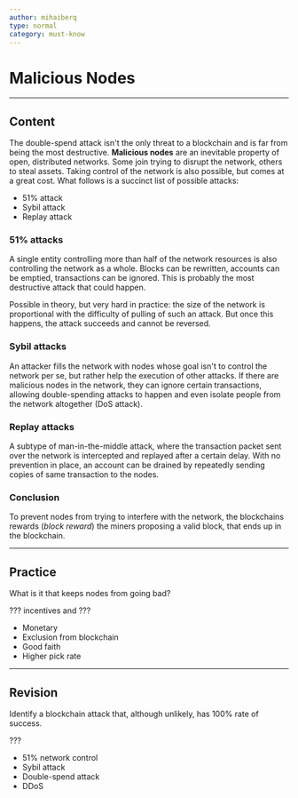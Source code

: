 ```yaml
---
author: mihaiberq
type: normal
category: must-know
---
```


# Malicious Nodes


---

## Content

The double-spend attack isn't the only threat to a blockchain and is far from being the most destructive. **Malicious nodes** are an inevitable property of open, distributed networks. Some join trying to disrupt the network, others to steal assets. Taking control of the network is also possible, but comes at a great cost. What follows is a succinct list of possible attacks:

- 51% attack
- Sybil attack
- Replay attack
             	

### 51% attacks

A single entity controlling more than half of the network resources is also controlling the network as a whole. Blocks can be rewritten, accounts can be emptied, transactions can be ignored. This is probably the most destructive attack that could happen.

Possible in theory, but very hard in practice: the size of the network is proportional with the difficulty of pulling of such an attack. But once this happens, the attack succeeds and cannot be reversed.

### Sybil attacks

An attacker fills the network with nodes whose goal isn't to control the network per se, but rather help the execution of other attacks. If there are malicious nodes in the network, they can ignore certain transactions, allowing double-spending attacks to happen and even isolate people from the network altogether (DoS attack).  

### Replay attacks

A subtype of man-in-the-middle attack, where the transaction packet sent over the network is intercepted and replayed after a certain delay. With no prevention in place, an account can be drained by repeatedly sending copies of same transaction to the nodes.

### Conclusion

To prevent nodes from trying to interfere with the network, the blockchains rewards (*block reward*) the miners proposing a valid block, that ends up in the blockchain.


---

## Practice

What is it that keeps nodes from going bad?

??? incentives and ???

- Monetary
- Exclusion from blockchain
- Good faith
- Higher pick rate


---

## Revision

Identify a blockchain attack that, although unlikely, has 100% rate of success.

???

- 51% network control
- Sybil attack
- Double-spend attack
- DDoS
 
